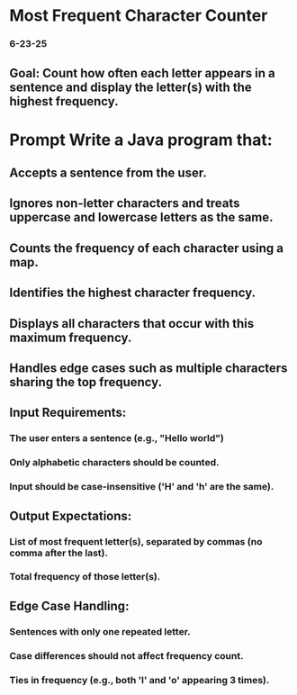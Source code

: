 # Most Frequent Character Counter

### 6-23-25

## Goal: Count how often each letter appears in a sentence and display the letter(s) with the highest frequency.

# Prompt Write a Java program that:
## Accepts a sentence from the user.
## Ignores non-letter characters and treats uppercase and lowercase letters as the same.
## Counts the frequency of each character using a map.
## Identifies the highest character frequency.
## Displays all characters that occur with this maximum frequency.
## Handles edge cases such as multiple characters sharing the top frequency.

## Input Requirements:

### The user enters a sentence (e.g., "Hello world")
### Only alphabetic characters should be counted.
### Input should be case-insensitive ('H' and 'h' are the same).

## Output Expectations:

### List of most frequent letter(s), separated by commas (no comma after the last).
### Total frequency of those letter(s).

## Edge Case Handling:
### Sentences with only one repeated letter.
### Case differences should not affect frequency count.
### Ties in frequency (e.g., both 'l' and 'o' appearing 3 times).